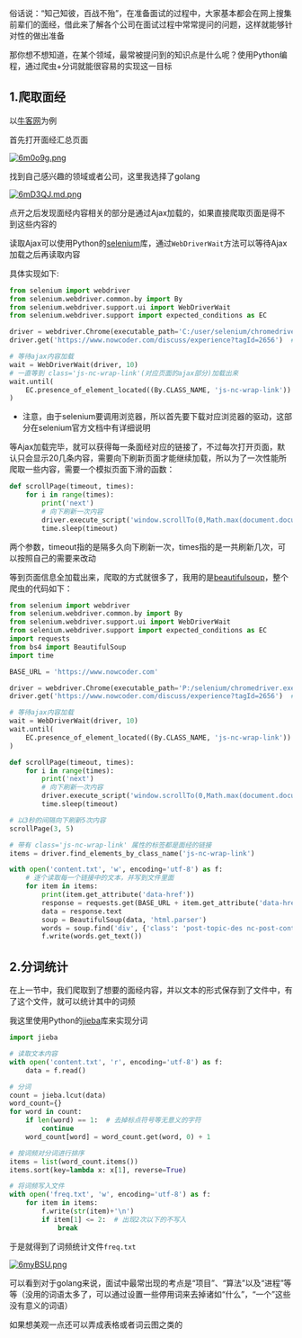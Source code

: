 俗话说：“知己知彼，百战不殆”，在准备面试的过程中，大家基本都会在网上搜集前辈们的面经，借此来了解各个公司在面试过程中常常提问的问题，这样就能够针对性的做出准备

那你想不想知道，在某个领域，最常被提问到的知识点是什么呢？使用Python编程，通过爬虫+分词就能很容易的实现这一目标

## 1.爬取面经

以[牛客网](https://www.nowcoder.com/)为例

首先打开面经汇总页面

[![6m0o9g.png](https://s3.ax1x.com/2021/03/05/6m0o9g.png)](https://imgtu.com/i/6m0o9g)

找到自己感兴趣的领域或者公司，这里我选择了golang

[![6mD3QJ.md.png](https://s3.ax1x.com/2021/03/05/6mD3QJ.md.png)](https://imgtu.com/i/6mD3QJ)

点开之后发现面经内容相关的部分是通过Ajax加载的，如果直接爬取页面是得不到这些内容的

读取Ajax可以使用Python的[selenium](https://selenium-python.readthedocs.io/)库，通过`WebDriverWait`方法可以等待Ajax加载之后再读取内容

具体实现如下:

```python
from selenium import webdriver
from selenium.webdriver.common.by import By
from selenium.webdriver.support.ui import WebDriverWait
from selenium.webdriver.support import expected_conditions as EC

driver = webdriver.Chrome(executable_path='C:/user/selenium/chromedriver.exe')  # 自己的chromedriver位置
driver.get('https://www.nowcoder.com/discuss/experience?tagId=2656')  # 对应的页面url

# 等待ajax内容加载
wait = WebDriverWait(driver, 10)
# 一直等到 class='js-nc-wrap-link'(对应页面的ajax部分)加载出来
wait.until(
    EC.presence_of_element_located((By.CLASS_NAME, 'js-nc-wrap-link'))
)
```

- 注意，由于selenium要调用浏览器，所以首先要下载对应浏览器的驱动，这部分在selenium官方文档中有详细说明

等Ajax加载完毕，就可以获得每一条面经对应的链接了，不过每次打开页面，默认只会显示20几条内容，需要向下刷新页面才能继续加载，所以为了一次性能所爬取一些内容，需要一个模拟页面下滑的函数：

```python
def scrollPage(timeout, times):
    for i in range(times):
        print('next')
        # 向下刷新一次内容
        driver.execute_script('window.scrollTo(0,Math.max(document.documentElement.scrollHeight,document.body.scrollHeight,document.documentElement.clientHeight));')
        time.sleep(timeout)
```

两个参数，timeout指的是隔多久向下刷新一次，times指的是一共刷新几次，可以按照自己的需要来改动

等到页面信息全加载出来，爬取的方式就很多了，我用的是[beautifulsoup](https://www.crummy.com/software/BeautifulSoup/bs4/doc/)，整个爬虫的代码如下：

```python
from selenium import webdriver
from selenium.webdriver.common.by import By
from selenium.webdriver.support.ui import WebDriverWait
from selenium.webdriver.support import expected_conditions as EC
import requests
from bs4 import BeautifulSoup
import time

BASE_URL = 'https://www.nowcoder.com'

driver = webdriver.Chrome(executable_path='P:/selenium/chromedriver.exe')
driver.get('https://www.nowcoder.com/discuss/experience?tagId=2656')  # 对应的页面

# 等待ajax内容加载
wait = WebDriverWait(driver, 10)
wait.until(
    EC.presence_of_element_located((By.CLASS_NAME, 'js-nc-wrap-link'))
)

def scrollPage(timeout, times):
    for i in range(times):
        print('next')
        # 向下刷新一次内容
        driver.execute_script('window.scrollTo(0,Math.max(document.documentElement.scrollHeight,document.body.scrollHeight,document.documentElement.clientHeight));')
        time.sleep(timeout)

# 以3秒的间隔向下刷新5次内容
scrollPage(3, 5)

# 带有 class='js-nc-wrap-link' 属性的标签都是面经的链接
items = driver.find_elements_by_class_name('js-nc-wrap-link')

with open('content.txt', 'w', encoding='utf-8') as f:
    # 逐个读取每一个链接中的文本，并写到文件里面
    for item in items:
        print(item.get_attribute('data-href'))
        response = requests.get(BASE_URL + item.get_attribute('data-href'))
        data = response.text
        soup = BeautifulSoup(data, 'html.parser')
        words = soup.find('div', {'class': 'post-topic-des nc-post-content'})
        f.write(words.get_text())
```

## 2.分词统计

在上一节中，我们爬取到了想要的面经内容，并以文本的形式保存到了文件中，有了这个文件，就可以统计其中的词频

我这里使用Python的[jieba](https://github.com/fxsjy/jieba)库来实现分词

```python
import jieba

# 读取文本内容
with open('content.txt', 'r', encoding='utf-8') as f:
    data = f.read()

# 分词
count = jieba.lcut(data)
word_count={}
for word in count:
    if len(word) == 1:  # 去掉标点符号等无意义的字符
        continue
    word_count[word] = word_count.get(word, 0) + 1

# 按词频对分词进行排序
items = list(word_count.items())
items.sort(key=lambda x: x[1], reverse=True)

# 将词频写入文件
with open('freq.txt', 'w', encoding='utf-8') as f:
    for item in items:
        f.write(str(item)+'\n')
        if item[1] <= 2:  # 出现2次以下的不写入
            break
```

于是就得到了词频统计文件`freq.txt`

[![6myBSU.png](https://s3.ax1x.com/2021/03/05/6myBSU.png)](https://imgtu.com/i/6myBSU)

可以看到对于golang来说，面试中最常出现的考点是“项目”、“算法”以及“进程”等等（没用的词语太多了，可以通过设置一些停用词来去掉诸如“什么”，“一个”这些没有意义的词语）

如果想美观一点还可以弄成表格或者词云图之类的